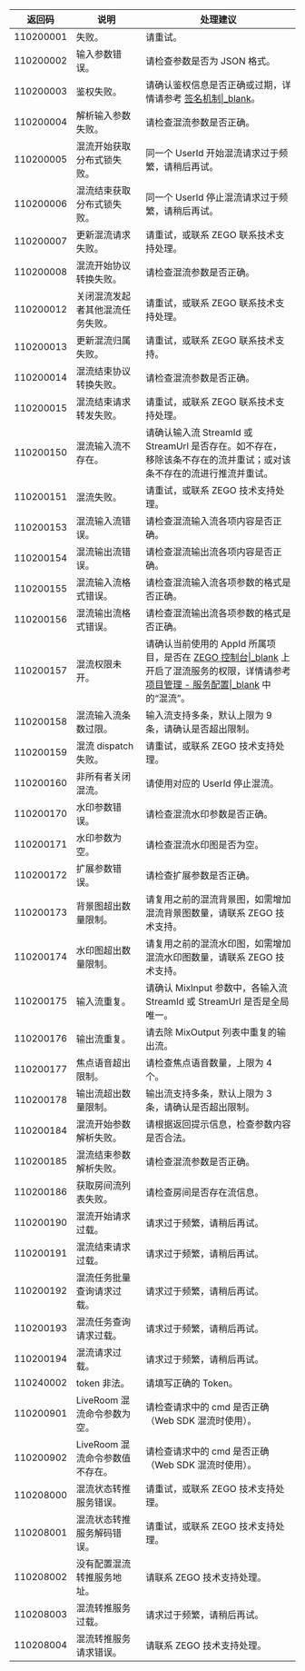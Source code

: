 |返回码|说明|处理建议|
|----|-----|-----|
| 110200001 | 失败。 | 请重试。 |
| 110200002 | 输入参数错误。 |请检查参数是否为 JSON 格式。|
| 110200003 | 鉴权失败。 | 请确认鉴权信息是否正确或过期，详情请参考 [签名机制\|_blank](8985#3)。 |
| 110200004 | 解析输入参数失败。 | 请检查混流参数是否正确。|
| 110200005 | 混流开始获取分布式锁失败。 | 同一个 UserId 开始混流请求过于频繁，请稍后再试。|
| 110200006 | 混流结束获取分布式锁失败。 | 同一个 UserId 停止混流请求过于频繁，请稍后再试。 |
| 110200007 | 更新混流请求失败。 |  请重试，或联系 ZEGO 联系技术支持处理。|
| 110200008 | 混流开始协议转换失败。 | 请检查混流参数是否正确。|
| 110200012 | 关闭混流发起者其他混流任务失败。 | 请重试，或联系 ZEGO 联系技术支持处理。|
| 110200013 | 更新混流归属失败。 | 请重试，或联系 ZEGO 联系技术支持。 |
| 110200014 | 混流结束协议转换失败。 | 请检查混流参数是否正确。 |
| 110200015 | 混流结束请求转发失败。 | 请重试，或联系 ZEGO 联系技术支持处理。 |
| 110200150 | 混流输入流不存在。 | 请确认输入流 StreamId 或 StreamUrl 是否存在。如不存在，移除该条不存在的流并重试；或对该条不存在的流进行推流并重试。|
| 110200151 | 混流失败。 |请重试，或联系 ZEGO 技术支持处理。|
| 110200153 | 混流输入流错误。 | 请检查混流输入流各项内容是否正确。|
| 110200154 | 混流输出流错误。 | 请检查混流输出流各项内容是否正确。|
| 110200155 | 混流输入流格式错误。 | 请检查混流输入流各项参数的格式是否正确。|
| 110200156 | 混流输出流格式错误。 | 请检查混流输出流各项参数的格式是否正确。|
| 110200157 | 混流权限未开。 |请确认当前使用的 AppId 所属项目，是否在 [ZEGO 控制台\|_blank](https://console.zego.im/) 上开启了混流服务的权限，详情请参考 [项目管理 - 服务配置\|_blank](#14214) 中的“混流”。|
| 110200158 | 混流输入流条数过限。 | 输入流支持多条，默认上限为 9 条，请确认是否超出限制。|
| 110200159 | 混流 dispatch 失败。 |请重试，或联系 ZEGO 技术支持处理。|
| 110200160 | 非所有者关闭混流。 | 请使用对应的 UserId 停止混流。|
| 110200170 | 水印参数错误。 | 请检查混流水印参数是否正确。|
| 110200171 | 水印参数为空。 | 请检查混流水印图是否为空。|
| 110200172 | 扩展参数错误。 | 请检查扩展参数是否正确。|
| 110200173 | 背景图超出数量限制。 | 请复用之前的混流背景图，如需增加混流背景图数量，请联系 ZEGO 技术支持。|
| 110200174 | 水印图超出数量限制。 | 请复用之前的混流水印图，如需增加混流水印图数量，请联系 ZEGO 技术支持。|
| 110200175 | 输入流重复。 |请确认 MixInput 参数中，各输入流 StreamId 或 StreamUrl 是否是全局唯一。|
| 110200176 | 输出流重复。 | 请去除 MixOutput 列表中重复的输出流。 |
| 110200177 | 焦点语音超出限制。 | 请检查焦点语音数量，上限为 4 个。|
| 110200178 | 输出流超出数量限制。 | 输出流支持多条，默认上限为 3 条，请确认是否超出限制。|
| 110200184 | 混流开始参数解析失败。 |请根据返回提示信息，检查参数内容是否合法。|
| 110200185 | 混流结束参数解析失败。 | 请检查混流参数是否正确。 |
| 110200186 | 获取房间流列表失败。 | 请检查房间是否存在流信息。|
| 110200190 | 混流开始请求过载。 | 请求过于频繁，请稍后再试。|
| 110200191 | 混流结束请求过载。 | 请求过于频繁，请稍后再试。|
| 110200192 | 混流任务批量查询请求过载。 |  请求过于频繁，请稍后再试。|
| 110200193 | 混流任务查询请求过载。 | 请求过于频繁，请稍后再试。|
| 110200194 | 混流请求过载。 | 请求过于频繁，请稍后再试。|
| 110240002 | token 非法。 | 请填写正确的 Token。 |
| 110200901 | LiveRoom 混流命令参数为空。 | 请检查请求中的 cmd 是否正确（Web SDK 混流时使用）。|
| 110200902 | LiveRoom 混流命令参数值不存在。 | 请检查请求中的 cmd 是否正确（Web SDK 混流时使用）。|
| 110208000 | 混流状态转推服务错误。 | 请重试，或联系 ZEGO 技术支持处理。|
| 110208001 | 混流状态转推服务解码错误。 |  请重试，或联系 ZEGO 技术支持处理。|
| 110208002 | 没有配置混流转推服务地址。 | 请联系 ZEGO 技术支持处理。 |
| 110208003 | 混流转推服务过载。 | 请求过于频繁，请稍后再试。|
| 110208004 | 混流转推服务请求错误。 | 请联系 ZEGO 技术支持处理。|








